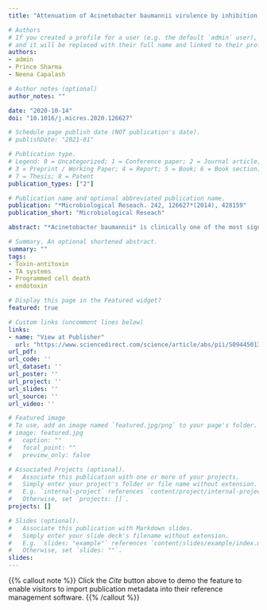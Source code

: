 ```yaml
---
title: "Attenuation of Acinetobacter baumannii virulence by inhibition of polyphosphate kinase 1 with repurposed drugs"

# Authors
# If you created a profile for a user (e.g. the default `admin` user), write the username (folder name) here 
# and it will be replaced with their full name and linked to their profile.
authors:
- admin
- Prince Sharma
- Neena Capalash

# Author notes (optional)
author_notes: ""

date: "2020-10-14"
doi: "10.1016/j.micres.2020.126627"

# Schedule page publish date (NOT publication's date).
# publishDate: "2021-01"

# Publication type.
# Legend: 0 = Uncategorized; 1 = Conference paper; 2 = Journal article;
# 3 = Preprint / Working Paper; 4 = Report; 5 = Book; 6 = Book section;
# 7 = Thesis; 8 = Patent
publication_types: ["2"]

# Publication name and optional abbreviated publication name.
publication: "*Microbiological Reseach. 242, 126627*(2014), 428159"
publication_short: "Microbiological Reseach"

abstract: "*Acinetobacter baumannii* is clinically one of the most significant pathogens, especially in intensive care settings, because of its multidrug-resistance (MDR). Repurposing of high-affinity drugs is a faster and more plausible approach for combating the emergence of MDR and to tackle bacterial infections. This study was aimed to evaluate the approved drugs potentially inhibiting *A. baumannii* PPK1 (AbPPK1) mediated synthesis of polyphosphates (polyP). Based on virtual screening, molecular dynamic simulation, and CD spectroscopy for thermal stability, two stable ligands, etoposide and genistein, were found with promising contours for further investigation. Following in vitro inhibition of AbPPK1, the efficacy of selected drugs was further tested against virulence traits of *A. baumannii.* These drugs significantly reduced the biofilm formation, surface motility in *A. baumannii* and led to decreased survival under desiccation. In addition to inhibition of PPK1, both drugs increased the expression of polyP degrading enzyme, exopolyphosphatase (PPX), that might be responsible for the decrease in the total cellular polyP. Since polyP modulates the virulence factors in bacteria, destabilization of the polyP pool by these drugs seems particularly striking for their therapeutic applications against *A. baumannii.*"

# Summary. An optional shortened abstract.
summary: ""
tags:
- Toxin-antitoxin
- TA systems
- Programmed cell death
- endotoxin

# Display this page in the Featured widget?
featured: true

# Custom links (uncomment lines below)
links:
- name: "View at Publisher"
  url: "https://www.sciencedirect.com/science/article/abs/pii/S094450132030495X?via%3Dihub"
url_pdf: 
url_code: ''
url_dataset: ''
url_poster: ''
url_project: ''
url_slides: ''
url_source: ''
url_video: ''

# Featured image
# To use, add an image named `featured.jpg/png` to your page's folder. 
# image: featured.jpg
#   caption: ""
#   focal_point: ""
#   preview_only: false

# Associated Projects (optional).
#   Associate this publication with one or more of your projects.
#   Simply enter your project's folder or file name without extension.
#   E.g. `internal-project` references `content/project/internal-project/index.md`.
#   Otherwise, set `projects: []`.
projects: []

# Slides (optional).
#   Associate this publication with Markdown slides.
#   Simply enter your slide deck's filename without extension.
#   E.g. `slides: "example"` references `content/slides/example/index.md`.
#   Otherwise, set `slides: ""`.
slides:
---
```


{{% callout note %}}
Click the *Cite* button above to demo the feature to enable visitors to import publication metadata into their reference management software.
{{% /callout %}}
